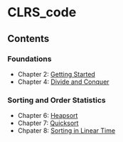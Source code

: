# CLRS_code
## Contents
### Foundations
* Chapter 2: [Getting Started](https://github.com/wangoasis/CLRS_code/tree/master/ch_02)
* Chapter 4: [Divide and Conquer](https://github.com/wangoasis/CLRS_code/tree/master/ch_04)

### Sorting and Order Statistics
* Chapter 6: [Heapsort](https://github.com/wangoasis/CLRS_code/tree/master/ch_06)
* Chapter 7: [Quicksort](https://github.com/wangoasis/CLRS_code/tree/master/ch_07)
* Chpater 8: [Sorting in Linear Time](https://github.com/wangoasis/CLRS_code/tree/master/ch_08)
